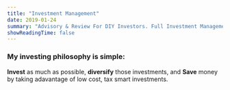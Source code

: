 ```yaml
---
title: "Investment Management"
date: 2019-01-24
summary: "Advisory & Review For DIY Investors. Full Investment Management For Those Who Prefer To Delegate"
showReadingTime: false
---
```


### My investing philosophy is simple:
 **Invest** as much as possible, **diversify** those investments, and **Save** money by taking adavantage of low cost, tax smart investments. 
